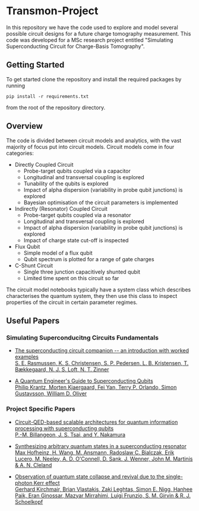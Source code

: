 # Transmon-Project

In this repository we have the code used to explore and model several possible circuit designs for a future charge tomography measurement. This code was developed for a MSc research project entitled "Simulating Superconducting Circuit for Charge-Basis Tomography".

## Getting Started

To get started clone the repository and install the required packages by running
```
pip install -r requirements.txt
```
from the root of the repository directory.

## Overview

The code is divided between circuit models and analytics, with the vast majority of focus put into circuit models. Circuit models come in four categories:
 - Directly Coupled Circuit
     - Probe-target qubits coupled via a capacitor
     - Longitudinal and transversal coupling is explored
     - Tunability of the qubits is explored
     - Impact of alpha dispersion (variability in probe qubit junctions) is explored
     - Bayesian optimisation of the circuit parameters is implemented
 - Indirectly (Resonator) Coupled Circuit
     - Probe-target qubits coupled via a resonator
     - Longitudinal and transversal coupling is explored
     - Impact of alpha dispersion (variability in probe qubit junctions) is explored
     - Impact of charge state cut-off is inspected
 - Flux Qubit
     - Simple model of a flux qubit
     - Qubit spectrum is plotted for a range of gate charges
 - C-Shunt Circuit
     - Single three junction capacitively shunted qubit
     - Limited time spent on this circuit so far

The circuit model notebooks typically have a system class which describes characterises the quantum system, they then use this class to inspect properties of the circuit in certain parameter regimes.

## Useful Papers

### Simulating Superconducitng Circuits Fundamentals
- [The superconducting circuit companion -- an introduction with worked examples<br/>S. E. Rasmussen, K. S. Christensen, S. P. Pedersen, L. B. Kristensen, T. Bækkegaard, N. J. S. Loft, N. T. Zinner](https://arxiv.org/abs/2103.01225)

- [A Quantum Engineer's Guide to Superconducting Qubits<br/>Philip Krantz, Morten Kjaergaard, Fei Yan, Terry P. Orlando, Simon Gustavsson, William D. Oliver](https://arxiv.org/abs/1904.06560)

### Project Specific Papers

- [Circuit-QED-based scalable architectures for quantum information processing with superconducting qubits<br/>P.-M. Billangeon, J. S. Tsai, and Y. Nakamura](https://journals.aps.org/prb/abstract/10.1103/PhysRevB.91.094517)

- [Synthesizing arbitrary quantum states in a superconducting resonator<br/>Max Hofheinz, H. Wang, M. Ansmann, Radoslaw C. Bialczak, Erik Lucero, M. Neeley, A. D. O'Connell, D. Sank, J. Wenner, John M. Martinis & A. N. Cleland](https://www.nature.com/articles/nature08005)

- [Observation of quantum state collapse and revival due to the single-photon Kerr effect<br/>Gerhard Kirchmair, Brian Vlastakis, Zaki Leghtas, Simon E. Nigg, Hanhee Paik, Eran Ginossar, Mazyar Mirrahimi, Luigi Frunzio, S. M. Girvin & R. J. Schoelkopf](https://www.nature.com/articles/nature11902)